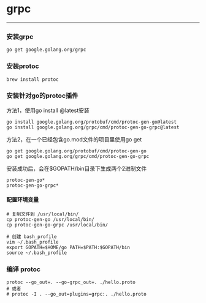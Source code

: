 # grpc
***
### 安装grpc
````
go get google.golang.org/grpc  
````

### 安装protoc
````
brew install protoc
````

### 安装针对go的protoc插件
方法1，使用go install <module>@latest安装  
````
go install google.golang.org/protobuf/cmd/protoc-gen-go@latest  
go install google.golang.org/grpc/cmd/protoc-gen-go-grpc@latest  
````

方法2，在一个已经包含go.mod文件的项目里使用go get <module>  
````
go get google.golang.org/protobuf/cmd/protoc-gen-go  
go get google.golang.org/grpc/cmd/protoc-gen-go-grpc  
````

安装成功后，会在$GOPATH/bin目录下生成两个2进制文件  
````
protoc-gen-go*  
protoc-gen-go-grpc*  
````

#### 配置环境变量  
````
# 复制文件到 /usr/local/bin/
cp protoc-gen-go /usr/local/bin/
cp protoc-gen-go-grpc /usr/local/bin/

# 创建 bash_profile
vim ~/.bash_profile  
export GOPATH=$HOME/go PATH=$PATH:$GOPATH/bin  
source ~/.bash_profile  
````

### 编译 protoc  
````
protoc --go_out=. --go-grpc_out=. ./hello.proto
# 或者
# protoc -I . --go_out=plugins=grpc:. ./hello.proto
````
